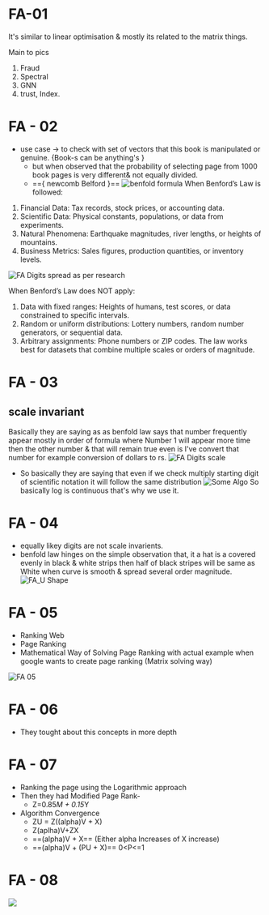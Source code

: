 # FA-01 
It's similar to linear optimisation & mostly its related to the matrix things.

Main to pics 
1. Fraud 
2. Spectral
3.  GNN
4. trust, Index.

# FA - 02
 - use case → to check with set of vectors that this book is manipulated or genuine. {Book-s can be anything's }
	 - but when observed that the probability of  selecting page from 1000 book pages is very different& not equally divided.
	 - =={ newcomb Belford }==
	 ![benfold formula](Fraud%20analysis-1.png) 
 When Benford’s Law is followed:
1. Financial Data: Tax records, stock prices, or accounting data.
2. Scientific Data: Physical constants, populations, or data from experiments.
3. Natural Phenomena: Earthquake magnitudes, river lengths, or heights of mountains.
4. Business Metrics: Sales figures, production quantities, or inventory levels.

![FA Digits spread as per research](Fraud%20analysis.png)

When Benford’s Law does NOT apply:
1. Data with fixed ranges: Heights of humans, test scores, or data constrained to specific intervals.
2. Random or uniform distributions: Lottery numbers, random number generators, or sequential data.
3. Arbitrary assignments: Phone numbers or ZIP codes.
The law works best for datasets that combine multiple scales or orders of magnitude. 

# FA - 03
## scale invariant 
Basically they are saying as as benfold law says that number frequently appear mostly in order of formula where 
Number 1 will appear more time then the other number & that will remain true even is I've convert that number for example conversion of dollars to rs.
![FA Digits scale](Fraud%20analysis%20distribuition.png)

- So basically they are saying that even if we check multiply starting digit of scientific notation it will follow the same distribution
![Some Algo](Fraud%20analysis%20distribuition-1.png)
So basically log is continuous that's why we use it.

# FA - 04
- equally likey digits are not scale invarients.
 - benfold law hinges on the simple observation that, it a hat is a covered evenly in black & white strips then half of black stripes will be same as White when curve is smooth & spread several order magnitude.
![FA_U Shape](Fraud%20analysis%20black%20and%20white.png)

# FA - 05
- Ranking Web
- Page Ranking
- Mathematical Way of Solving Page Ranking with actual example when google wants to create page ranking (Matrix solving way)

![FA 05](Fraud%20analysis%204.png)
# FA - 06

- They tought about this concepts in more depth

# FA - 07

- Ranking the page using the Logarithmic approach
- Then they had Modified Page Rank-
	- Z=0.85*M + 0.15*Y
- Algorithm Convergence
	- ZU = Z((alpha)V + X)
	- Z(aplha)V+ZX
	- ==(alpha)V + X== (Either alpha Increases of X increase)
	- ==(alpha)V + (PU + X)== 0<P<=1

# FA - 08

![](Fraud%20analysis%208.png)
